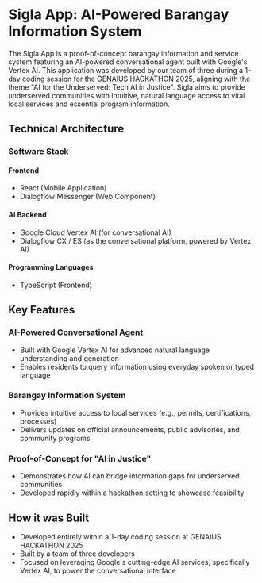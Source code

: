 # Sigla App: AI-Powered Barangay Information System

The Sigla App is a proof-of-concept barangay information and service system featuring an AI-powered conversational agent built with Google's Vertex AI. This application was developed by our team of three during a 1-day coding session for the GENAIUS HACKATHON 2025, aligning with the theme "AI for the Underserved: Tech AI in Justice". Sigla aims to provide underserved communities with intuitive, natural language access to vital local services and essential program information.

##  Technical Architecture

### Software Stack

#### Frontend
- React (Mobile Application)
- Dialogflow Messenger (Web Component)

#### AI Backend
- Google Cloud Vertex AI (for conversational AI)
- Dialogflow CX / ES (as the conversational platform, powered by Vertex AI)

#### Programming Languages
- TypeScript (Frontend)


##  Key Features

### AI-Powered Conversational Agent
- Built with Google Vertex AI for advanced natural language understanding and generation
- Enables residents to query information using everyday spoken or typed language

### Barangay Information System
- Provides intuitive access to local services (e.g., permits, certifications, processes)
- Delivers updates on official announcements, public advisories, and community programs

### Proof-of-Concept for "AI in Justice"
- Demonstrates how AI can bridge information gaps for underserved communities
- Developed rapidly within a hackathon setting to showcase feasibility

##  How it was Built
- Developed entirely within a 1-day coding session at GENAIUS HACKATHON 2025
- Built by a team of three developers
- Focused on leveraging Google's cutting-edge AI services, specifically Vertex AI, to power the conversational interface


